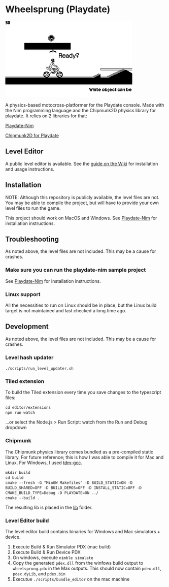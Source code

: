 # Wheelsprung (Playdate)

![Screenshot](screenshots/wheelsprung_gameplay.gif)


A physics-based motocross-platformer for the Playdate console. Made with the Nim programming language and the Chipmunk2D physics library for playdate. It relies on 2 libraries for that:

[Playdate-Nim][pdnim]

[Chipmunk2D for Playdate](https://github.com/samdze/chipmunk-2d)

## Level Editor
A public level editor is available. See the [guide on the Wiki][editor] for installation and usage instructions.

## Installation
NOTE: Although this repository is publicly available, the level files are not. You may be able to compile the project, but will have to provide your own level files to run the game.

This project should work on MacOS and Windows. See [Playdate-Nim][pdnim] for installation instructions.


## Troubleshooting
As noted above, the level files are not included. This may be a cause for crashes.

### Make sure you can run the playdate-nim sample project
See [Playdate-Nim][pdnim] for installation instructions.

### Linux support
All the necessities to run on Linux should be in place, but the Linux build target is not maintained and last checked a long time ago. 

## Development
As noted above, the level files are not included. This may be a cause for crashes.


### Level hash updater

```
./scripts/run_level_updater.sh
```

### Tiled extension
To build the Tiled extension every time you save changes to the typescript files:

```
cd editor/extensions
npm run watch
```

...or select the Node.js > Run Script: watch from the Run and Debug dropdown

### Chipmunk
The Chipmunk physics library comes bundled as a pre-compiled static library. For future reference; this is how I was able to compile it for Mac and Linux. For Windows, I used [tdm-gcc][tdm-gcc].

```
mkdir build
cd build
cmake --fresh -G "MinGW Makefiles" -D BUILD_STATIC=ON -D BUILD_SHARED=OFF -D BUILD_DEMOS=OFF -D INSTALL_STATIC=OFF -D CMAKE_BUILD_TYPE=Debug -D PLAYDATE=ON ../
cmake --build .
```

The resulting lib is placed in the [lib](./lib) folder.



### Level Editor build
The level editor build contains binaries for Windows and Mac simulators + device.

1. Execute Build & Run Simulator PDX (mac build)
2. Execute Build & Run Device PDX
3. On windows, execute `nimble simulate`
4. Copy the generated `pdex.dll` from the winfows build output to `wheelsprung.pdx` in the Max outputs. This should now contain `pdex.dll`, `pdex.dyLib`, and `pdex.bin`
5. Executue `./scripts/bundle_editor` on the mac machine


[pdnim]: https://github.com/samdze/playdate-nim/tree/main/playdate_example
[editor]: https://github.com/ninovanhooff/wheelsprung/wiki/Level-Editor
[tdm-gcc]: https://jmeubank.github.io/tdm-gcc/